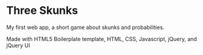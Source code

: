 # Three Skunks

My first web app, a short game about skunks and probabilities.

Made with HTML5 Boilerplate template, HTML, CSS, Javascript, jQuery, and jQuery UI